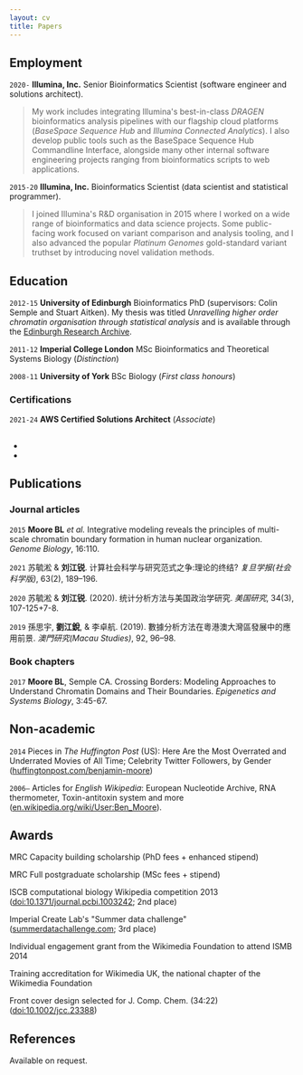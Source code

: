 ```yaml
---
layout: cv
title: Papers
---
```

## Employment

`2020-` 
__Illumina, Inc.__ Senior Bioinformatics Scientist (software engineer and solutions architect). 
> My work includes integrating Illumina's best-in-class _DRAGEN_ bioinformatics analysis pipelines with our flagship cloud platforms (_BaseSpace Sequence Hub_ and _Illumina Connected Analytics_). I also develop public tools such as the BaseSpace Sequence Hub Commandline Interface, alongside many other internal software engineering projects ranging from bioinformatics scripts to web applications.

`2015-20` 
__Illumina, Inc.__ Bioinformatics Scientist (data scientist and statistical programmer).
> I joined Illumina's R&D organisation in 2015 where I worked on a wide range of bioinformatics and data science projects. Some public-facing work focused on variant comparison and analysis tooling, and I also advanced the popular _Platinum Genomes_ gold-standard variant truthset by introducing novel validation methods.

## Education

`2012-15`
__University of Edinburgh__ Bioinformatics PhD (supervisors: Colin Semple and Stuart Aitken). My thesis was titled _Unravelling higher order chromatin organisation through statistical analysis_ and is available through the [Edinburgh Research Archive](https://www.era.lib.ed.ac.uk/handle/1842/22906).

`2011-12`
__Imperial College London__ MSc Bioinformatics and Theoretical Systems Biology (_Distinction_)

`2008-11`
__University of York__ BSc Biology (_First class honours_)

### Certifications

`2021-24` __AWS Certified Solutions Architect__ (_Associate_)

## <!--Areas of expertise-->

* <!--Machine learning-->
* <!--Data visualisation-->

## Publications

### Journal articles
`2015`
__Moore BL__ _et al._ Integrative modeling reveals the principles of multi-scale chromatin boundary formation in human nuclear organization. _Genome Biology_, 16:110.

`2021`
苏毓淞 & __刘江锐__. 计算社会科学与研究范式之争:理论的终结? _复旦学报(社会科学版)_, 63(2), 189–196.

`2020`
苏毓淞 & __刘江锐__. (2020). 统计分析方法与美国政治学研究. _美国研究_, 34(3), 107-125+7-8.

`2019`
孫思宇, __劉江銳__, & 李卓航. (2019). 數據分析方法在粵港澳大灣區發展中的應用前景. _澳門研究(Macau Studies)_, 92, 96–98.

### Book chapters

`2017`
__Moore BL__, Semple CA. Crossing Borders: Modeling Approaches to Understand Chromatin Domains and Their Boundaries. _Epigenetics and Systems Biology_, 3:45-67.

## Non-academic

`2014` Pieces in _The Huffington Post_ (US): Here Are the Most Overrated and Underrated Movies of All Time; Celebrity Twitter Followers, by Gender ([huffingtonpost.com/benjamin-moore](http://www.huffingtonpost.com/benjamin-moore/))

`2006–` Articles for _English Wikipedia_: European Nucleotide Archive, RNA thermometer, Toxin-antitoxin system and more ([en.wikipedia.org/wiki/User:Ben_Moore](https://en.wikipedia.org/wiki/User:Ben_Moore)).

## Awards

MRC Capacity building scholarship (PhD fees + enhanced stipend)

MRC Full postgraduate scholarship (MSc fees + stipend)

ISCB computational biology Wikipedia competition 2013 ([doi:10.1371/journal.pcbi.1003242](http://dx.doi.org/10.1371/journal.pcbi.1003242); 2nd place)

Imperial Create Lab's "Summer data challenge" ([summerdatachallenge.com](http://summerdatachallenge.com); 3rd place)

Individual engagement grant from the Wikimedia Foundation to attend ISMB 2014

Training accreditation for Wikimedia UK, the national chapter of the Wikimedia Foundation

Front cover design selected for J. Comp. Chem. (34:22) ([doi:10.1002/jcc.23388](http://dx.doi.org/10.1002/jcc.23388))

## References

Available on request.

<!-- ### Footer

Last updated: May 2024 -->

